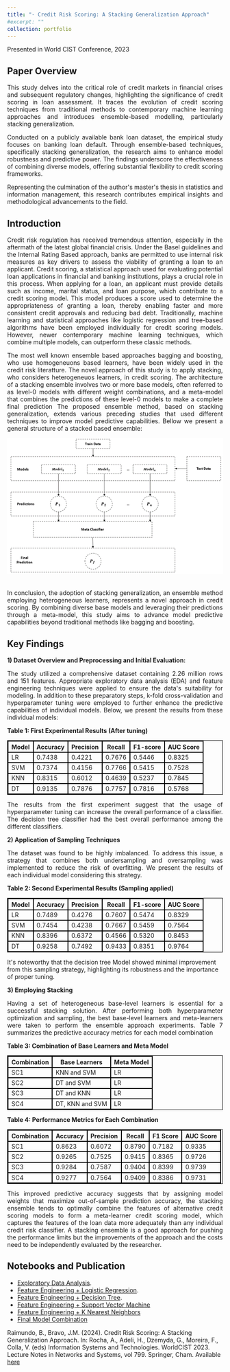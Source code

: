 ```yaml
---
title: "- Credit Risk Scoring: A Stacking Generalization Approach"
#excerpt: ""
collection: portfolio
---
```


Presented in World CIST Conference, 2023

**Paper Overview**
---
<div style="text-align: justify;">
<p>This study delves into the critical role of credit markets in financial crises and subsequent regulatory changes, highlighting the significance of credit scoring in loan assessment. It traces the evolution of credit scoring techniques from traditional methods to contemporary machine learning approaches and introduces ensemble-based modelling, particularly stacking generalization.</p>
</div>
<div style="text-align: justify;">
<p>Conducted on a publicly available bank loan dataset, the empirical study focuses on banking loan default. Through ensemble-based techniques, specifically stacking generalization, the research aims to enhance model robustness and predictive power. The findings underscore the effectiveness of combining diverse models, offering substantial flexibility to credit scoring frameworks.</p>
</div>
<div style="text-align: justify;">
<p>Representing the culmination of the author's master's thesis in statistics and information management, this research contributes empirical insights and methodological advancements to the field.</p>
</div>

**Introduction**
----
<div style="text-align: justify;">
<p>Credit risk regulation has received tremendous attention, especially in the aftermath of the latest global financial crisis. Under the Basel guidelines and the Internal Rating Based approach, banks are permitted to use internal risk measures as key drivers to assess the viability of granting a loan to an applicant. Credit scoring, a statistical approach used for evaluating potential loan applications in financial and banking institutions, plays a crucial role in this process. When applying for a loan, an applicant must provide details such as income, marital status, and loan purpose, which contribute to a credit scoring model. This model produces a score used to determine the appropriateness of granting a loan, thereby enabling faster and more consistent credit approvals and reducing bad debt. Traditionally, machine learning and statistical approaches like logistic regression and tree-based algorithms have been employed individually for credit scoring models. However, newer contemporary machine learning techniques, which combine multiple models, can outperform these classic methods.</p>
</div>
<div style="text-align: justify;">
<p>The most well known ensemble based approaches bagging and boosting, who use homogeneuons based learners, have been widely used in the credit risk literatture. The novel approach of this study is to apply stacking, who considers heterogeneuos learners, in credit scoring. The architecture of a stacking ensemble involves two or more base models, often referred to as level-0 models with different weight combinations, and a meta-model that combines the predictions of these level-0 models to make a complete final prediction The proposed ensemble method, based on stacking generalization, extends various preceding studies that used different techniques to improve model predictive capabilities. Bellow we present a general structure of a stacked based ensemble:</p>
</div>

<div style="text-align: center;">
    <img src="/images/stacking.png" alt="Stacked Ensemble Model Structure">
    <br><br>
</div>

<div style="text-align: justify;">

<p>In conclusion, the adoption of stacking generalization, an ensemble method employing heterogeneous learners, represents a novel approach in credit scoring. By combining diverse base models and leveraging their predictions through a meta-model, this study aims to advance model predictive capabilities beyond traditional methods like bagging and boosting.</p>
</div>

<!--  
<!DOCTYPE html>
<html lang="en">
<head>
<meta charset="UTF-8">
<title>Code Example</title>
<style>
  code, pre {
    background-color: #f4f4f4;
    border: 1px solid #ccc;
    padding: 5px;
    font-family: 'Courier New', Courier, monospace;
  }
  pre {
    overflow: auto;
    padding: 10px;
  }
</style>
</head>
<body>
<h2>Code Demonstration</h2>
<p>This is an example of inline code: <code>var x = 10;</code></p>
<p>Here is a multiline code block:</p>
<pre><code>function test() {
  console.log("Hello, world!");
}</code></pre>
</body>
</html>
-->

**Key Findings**
---


**1) Dataset Overview and Preprocessing and Initial Evaluation:**

<div style="text-align: justify;">
<p>The study utilized a comprehensive dataset containing 2.26 million rows and 151 features. Appropriate exploratory data analysis (EDA) and feature engineering techniques were applied to ensure the data's suitability for modeling. In addition to these preparatory steps, k-fold cross-validation and hyperparameter tuning were employed to further enhance the predictive capabilities of individual models. Below, we present the results from these individual models:</p>
</div>

**Table 1: First Experimental Results (After tuning)**
<table style="width:100%; border-collapse: collapse; border: 1px solid black;">
    <tr>
        <th style="border: 2px solid black;">Model</th>
        <th style="border: 2px solid black;">Accuracy</th>
        <th style="border: 2px solid black;">Precision</th>
        <th style="border: 2px solid black;">Recall</th>
        <th style="border: 2px solid black;">F1-score</th>
        <th style="border: 2px solid black;">AUC Score</th>
    </tr>
    <tr>
        <td style="border: 2px solid black;">LR</td>
        <td style="border: 2px solid black;">0.7438</td>
        <td style="border: 2px solid black;">0.4221</td>
        <td style="border: 2px solid black;">0.7676</td>
        <td style="border: 2px solid black;">0.5446</td>
        <td style="border: 2px solid black;">0.8325</td>
    </tr>
    <tr>
        <td style="border: 2px solid black;">SVM</td>
        <td style="border: 2px solid black;">0.7374</td>
        <td style="border: 2px solid black;">0.4156</td>
        <td style="border: 2px solid black;">0.7766</td>
        <td style="border: 2px solid black;">0.5415</td>
        <td style="border: 2px solid black;">0.7528</td>
    </tr>
    <tr>
        <td style="border: 2px solid black;">KNN</td>
        <td style="border: 2px solid black;">0.8315</td>
        <td style="border: 2px solid black;">0.6012</td>
        <td style="border: 2px solid black;">0.4639</td>
        <td style="border: 2px solid black;">0.5237</td>
        <td style="border: 2px solid black;">0.7845</td>
    </tr>
    <tr>
        <td style="border: 2px solid black;">DT</td>
        <td style="border: 2px solid black;">0.9135</td>
        <td style="border: 2px solid black;">0.7876</td>
        <td style="border: 2px solid black;">0.7757</td>
        <td style="border: 2px solid black;">0.7816</td>
        <td style="border: 2px solid black;">0.5768</td>
    </tr>
</table>

<div style="text-align: justify;">
<p>The results from the first experiment suggest that the usage of hyperparameter tuning can increase the overall performance of a classifier. The decision tree classifier had the best overall performance among the different classifiers.</p>
</div>


**2) Application of Sampling Techniques**
<div style="text-align: justify;">
<p>The dataset was found to be highly imbalanced. To address this issue, a strategy that combines both undersampling and oversampling was implemented to reduce the risk of overfitting. We present the results of each individual model considering this strategy.</p>
</div>

**Table 2: Second Experimental Results (Sampling applied)**
<table style="width:100%; border-collapse: collapse; border: 1px solid black;">
    <tr>
        <th style="border: 2px solid black;">Model</th>
        <th style="border: 2px solid black;">Accuracy</th>
        <th style="border: 2px solid black;">Precision</th>
        <th style="border: 2px solid black;">Recall</th>
        <th style="border: 2px solid black;">F1-score</th>
        <th style="border: 2px solid black;">AUC Score</th>
    </tr>
    <tr>
        <td style="border: 2px solid black;">LR</td>
        <td style="border: 2px solid black;">0.7489</td>
        <td style="border: 2px solid black;">0.4276</td>
        <td style="border: 2px solid black;">0.7607</td>
        <td style="border: 2px solid black;">0.5474</td>
        <td style="border: 2px solid black;">0.8329</td>
    </tr>
    <tr>
        <td style="border: 2px solid black;">SVM</td>
        <td style="border: 2px solid black;">0.7454</td>
        <td style="border: 2px solid black;">0.4238</td>
        <td style="border: 2px solid black;">0.7667</td>
        <td style="border: 2px solid black;">0.5459</td>
        <td style="border: 2px solid black;">0.7564</td>
    </tr>
    <tr>
        <td style="border: 2px solid black;">KNN</td>
        <td style="border: 2px solid black;">0.8396</td>
        <td style="border: 2px solid black;">0.6372</td>
        <td style="border: 2px solid black;">0.4566</td>
        <td style="border: 2px solid black;">0.5320</td>
        <td style="border: 2px solid black;">0.8453</td>
    </tr>
    <tr>
        <td style="border: 2px solid black;">DT</td>
        <td style="border: 2px solid black;">0.9258</td>
        <td style="border: 2px solid black;">0.7492</td>
        <td style="border: 2px solid black;">0.9433</td>
        <td style="border: 2px solid black;">0.8351</td>
        <td style="border: 2px solid black;">0.9764</td>
    </tr>
</table>


It's noteworthy that the decision tree Model showed minimal improvement from this sampling strategy, highlighting its robustness and the importance of proper tuning.

**3) Employing Stacking**
<div style="text-align: justify;">
<p>Having a set of heterogeneous base-level learners is essential for a successful stacking solution. After performing both hyperparameter optimization and sampling, the best base-level learners and meta-learners were taken to perform the ensemble approach experiments. Table 7 summarizes the predictive accuracy metrics for each model combination</p>
</div>

**Table 3: Combination of Base Learners and Meta Model**
<table style="width:100%; border-collapse: collapse; border: 1px solid black;">
    <tr>
        <th style="border: 2px solid black;">Combination</th>
        <th style="border: 2px solid black;">Base Learners</th>
        <th style="border: 2px solid black;">Meta Model</th>
    </tr>
    <tr>
        <td style="border: 2px solid black;">SC1</td>
        <td style="border: 2px solid black;">KNN and SVM</td>
        <td style="border: 2px solid black;">LR</td>
    </tr>
    <tr>
        <td style="border: 2px solid black;">SC2</td>
        <td style="border: 2px solid black;">DT and SVM</td>
        <td style="border: 2px solid black;">LR</td>
    </tr>
    <tr>
        <td style="border: 2px solid black;">SC3</td>
        <td style="border: 2px solid black;">DT and KNN</td>
        <td style="border: 2px solid black;">LR</td>
    </tr>
    <tr>
        <td style="border: 2px solid black;">SC4</td>
        <td style="border: 2px solid black;">DT, KNN and SVM</td>
        <td style="border: 2px solid black;">LR</td>
    </tr>
</table>

**Table 4: Performance Metrics for Each Combination**
<table style="width:100%; border-collapse: collapse; border: 1px solid black;">
    <tr>
        <th style="border: 2px solid black;">Combination</th>
        <th style="border: 2px solid black;">Accuracy</th>
        <th style="border: 2px solid black;">Precision</th>
        <th style="border: 2px solid black;">Recall</th>
        <th style="border: 2px solid black;">F1 Score</th>
        <th style="border: 2px solid black;">AUC Score</th>
    </tr>
    <tr>
        <td style="border: 2px solid black;">SC1</td>
        <td style="border: 2px solid black;">0.8623</td>
        <td style="border: 2px solid black;">0.6072</td>
        <td style="border: 2px solid black;">0.8790</td>
        <td style="border: 2px solid black;">0.7182</td>
        <td style="border: 2px solid black;">0.9335</td>
    </tr>
    <tr>
        <td style="border: 2px solid black;">SC2</td>
        <td style="border: 2px solid black;">0.9265</td>
        <td style="border: 2px solid black;">0.7525</td>
        <td style="border: 2px solid black;">0.9415</td>
        <td style="border: 2px solid black;">0.8365</td>
        <td style="border: 2px solid black;">0.9726</td>
    </tr>
    <tr>
        <td style="border: 2px solid black;">SC3</td>
        <td style="border: 2px solid black;">0.9284</td>
        <td style="border: 2px solid black;">0.7587</td>
        <td style="border: 2px solid black;">0.9404</td>
        <td style="border: 2px solid black;">0.8399</td>
        <td style="border: 2px solid black;">0.9739</td>
    </tr>
    <tr>
        <td style="border: 2px solid black;">SC4</td>
        <td style="border: 2px solid black;">0.9277</td>
        <td style="border: 2px solid black;">0.7564</td>
        <td style="border: 2px solid black;">0.9409</td>
        <td style="border: 2px solid black;">0.8386</td>
        <td style="border: 2px solid black;">0.9731</td>
    </tr>
</table>

<div style="text-align: justify;">
<p>This improved predictive accuracy suggests that by assigning model weights that maximize out-of-sample prediction accuracy, the stacking ensemble tends to optimally combine the features of alternative credit scoring models to form a meta-learner credit scoring model, which captures the features of the loan data more adequately than any individual credit risk classifier. 
A stacking ensemble is a good approach for pushing the performance limits but the improvements of the approach and the costs need to be independently evaluated by the researcher.</p>
</div>


**Notebooks and Publication**
---
* [Exploratory Data Analysis](https://github.com/BernardoRaimundo/Credit-Risk-Stacking-Ensemble/blob/main/Python%20Code%20For%20Deployment/1.%20Lending%20Club%20(EDA).ipynb).
* [Feature Engineering + Logistic Regression](https://github.com/BernardoRaimundo/Credit-Risk-Stacking-Ensemble/blob/main/Python%20Code%20For%20Deployment/2.%20Lending%20Club%20(Feature%20Engineering%20%2B%20LR).ipynb).
* [Feature Engineering + Decision Tree](https://github.com/BernardoRaimundo/Credit-Risk-Stacking-Ensemble/blob/main/Python%20Code%20For%20Deployment/3.%20Lending%20Club%20(Feature%20Engineering%20%2B%20DT).ipynb).
* [Feature Engineering + Support Vector Machine](https://github.com/BernardoRaimundo/Credit-Risk-Stacking-Ensemble/blob/main/Python%20Code%20For%20Deployment/4.%20Lending%20Club%20(Feature%20Engineering%20%2B%20SVM).ipynb)
* [Feature Engineering + K Nearest Neighbors](https://github.com/BernardoRaimundo/Credit-Risk-Stacking-Ensemble/blob/main/Python%20Code%20For%20Deployment/5.%20Lending%20Club%20(Feature%20Engineering%20%2B%20KNN).ipynb)
* [Final Model Combination](https://github.com/BernardoRaimundo/Credit-Risk-Stacking-Ensemble/blob/main/Python%20Code%20For%20Deployment/6.%20Lending%20Club%20(Stacking).ipynb)



Raimundo, B., Bravo, J.M. (2024). Credit Risk Scoring: A Stacking Generalization Approach. In: Rocha, A., Adeli, H., Dzemyda, G., Moreira, F., Colla, V. (eds) Information Systems and Technologies. WorldCIST 2023. Lecture Notes in Networks and Systems, vol 799. Springer, Cham. Available [here](https://doi.org/10.1007/978-3-031-45642-8_38)
